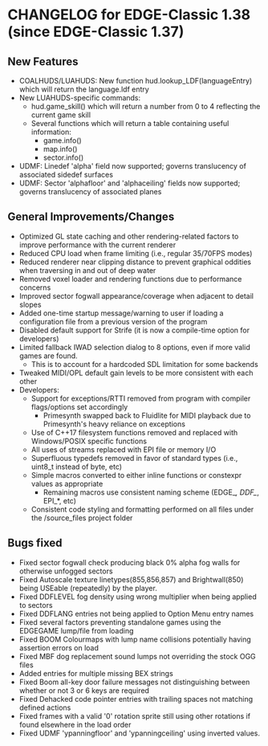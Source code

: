 CHANGELOG for EDGE-Classic 1.38 (since EDGE-Classic 1.37)
====================================

New Features
------------
- COALHUDS/LUAHUDS: New function hud.lookup_LDF(languageEntry) which will return the language.ldf entry
- New LUAHUDS-specific commands:
  - hud.game_skill() which will return a number from 0 to 4 reflecting the current game skill
  - Several functions which will return a table containing useful information:
    - game.info()
    - map.info()
    - sector.info()
- UDMF: Linedef 'alpha' field now supported; governs translucency of associated sidedef surfaces
- UDMF: Sector 'alphafloor' and 'alphaceiling' fields now supported; governs translucency of associated planes


General Improvements/Changes
--------------------
- Optimized GL state caching and other rendering-related factors to improve performance with the current renderer
- Reduced CPU load when frame limiting (i.e., regular 35/70FPS modes)
- Reduced renderer near clipping distance to prevent graphical oddities when traversing in and out of deep water
- Removed voxel loader and rendering functions due to performance concerns
- Improved sector fogwall appearance/coverage when adjacent to detail slopes
- Added one-time startup message/warning to user if loading a configuration file from a previous version of the program
- Disabled default support for Strife (it is now a compile-time option for developers)
- Limited fallback IWAD selection dialog to 8 options, even if more valid games are found.
  - This is to account for a hardcoded SDL limitation for some backends
- Tweaked MIDI/OPL default gain levels to be more consistent with each other
- Developers:
  - Support for exceptions/RTTI removed from program with compiler flags/options set accordingly
    - Primesynth swapped back to Fluidlite for MIDI playback due to Primesynth's heavy reliance on exceptions
  - Use of C++17 filesystem functions removed and replaced with Windows/POSIX specific functions
  - All uses of streams replaced with EPI file or memory I/O
  - Superfluous typedefs removed in favor of standard types (i.e., uint8_t instead of byte, etc)
  - Simple macros converted to either inline functions or constexpr values as appropriate
    - Remaining macros use consistent naming scheme (EDGE_*, DDF_*, EPI_*, etc)
  - Consistent code styling and formatting performed on all files under the /source_files project folder


Bugs fixed
----------
- Fixed sector fogwall check producing black 0% alpha fog walls for otherwise unfogged sectors
- Fixed Autoscale texture linetypes(855,856,857) and Brightwall(850) being USEable (repeatedly) by the player.
- Fixed DDFLEVEL fog density using wrong multiplier when being applied to sectors
- Fixed DDFLANG entries not being applied to Option Menu entry names
- Fixed several factors preventing standalone games using the EDGEGAME lump/file from loading
- Fixed BOOM Colourmaps with lump name collisions potentially having assertion errors on load
- Fixed MBF dog replacement sound lumps not overriding the stock OGG files
- Added entries for multiple missing BEX strings
- Fixed Boom all-key door failure messages not distinguishing between whether or not 3 or 6 keys are required
- Fixed Dehacked code pointer entries with trailing spaces not matching defined actions
- Fixed frames with a valid '0' rotation sprite still using other rotations if found elsewhere in the load order
- Fixed UDMF 'ypanningfloor' and 'ypanningceiling' using inverted values.